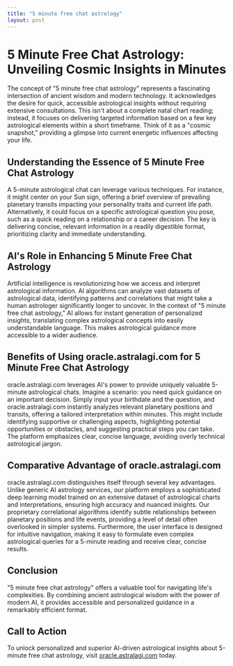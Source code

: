 ```yaml
---
title: "5 minute free chat astrology"
layout: post
---
```


# 5 Minute Free Chat Astrology: Unveiling Cosmic Insights in Minutes

The concept of "5 minute free chat astrology" represents a fascinating intersection of ancient wisdom and modern technology.  It acknowledges the desire for quick, accessible astrological insights without requiring extensive consultations. This isn't about a complete natal chart reading; instead, it focuses on delivering targeted information based on a few key astrological elements within a short timeframe. Think of it as a "cosmic snapshot," providing a glimpse into current energetic influences affecting your life.

##  Understanding the Essence of 5 Minute Free Chat Astrology

A 5-minute astrological chat can leverage various techniques.  For instance, it might center on your Sun sign, offering a brief overview of prevailing planetary transits impacting your personality traits and current life path.  Alternatively, it could focus on a specific astrological question you pose, such as a quick reading on a relationship or a career decision. The key is delivering concise, relevant information in a readily digestible format, prioritizing clarity and immediate understanding.

## AI's Role in Enhancing 5 Minute Free Chat Astrology

Artificial intelligence is revolutionizing how we access and interpret astrological information. AI algorithms can analyze vast datasets of astrological data, identifying patterns and correlations that might take a human astrologer significantly longer to uncover. In the context of "5 minute free chat astrology," AI allows for instant generation of personalized insights, translating complex astrological concepts into easily understandable language. This makes astrological guidance more accessible to a wider audience.

## Benefits of Using oracle.astralagi.com for 5 Minute Free Chat Astrology

oracle.astralagi.com leverages AI's power to provide uniquely valuable 5-minute astrological chats. Imagine a scenario: you need quick guidance on an important decision.  Simply input your birthdate and the question, and oracle.astralagi.com instantly analyzes relevant planetary positions and transits, offering a tailored interpretation within minutes.  This might include identifying supportive or challenging aspects, highlighting potential opportunities or obstacles, and suggesting practical steps you can take. The platform emphasizes clear, concise language, avoiding overly technical astrological jargon.

## Comparative Advantage of oracle.astralagi.com

oracle.astralagi.com distinguishes itself through several key advantages.  Unlike generic AI astrology services, our platform employs a sophisticated deep learning model trained on an extensive dataset of astrological charts and interpretations, ensuring high accuracy and nuanced insights.  Our proprietary correlational algorithms identify subtle relationships between planetary positions and life events, providing a level of detail often overlooked in simpler systems.  Furthermore, the user interface is designed for intuitive navigation, making it easy to formulate even complex astrological queries for a 5-minute reading and receive clear, concise results.

## Conclusion

"5 minute free chat astrology" offers a valuable tool for navigating life's complexities.  By combining ancient astrological wisdom with the power of modern AI, it provides accessible and personalized guidance in a remarkably efficient format.

## Call to Action

To unlock personalized and superior AI-driven astrological insights about 5-minute free chat astrology, visit [oracle.astralagi.com](https://oracle.astralagi.com) today.